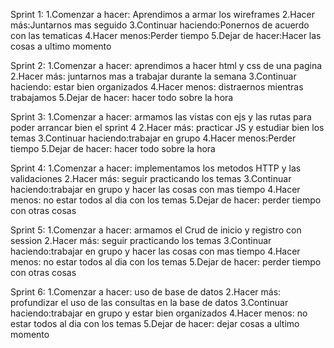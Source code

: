Sprint 1:
1.Comenzar a hacer: Aprendimos a armar los wireframes
2.Hacer más:Juntarnos mas seguido
3.Continuar haciendo:Ponernos de acuerdo con las tematicas
4.Hacer menos:Perder tiempo
5.Dejar de hacer:Hacer las cosas a ultimo momento

Sprint 2:
1.Comenzar a hacer: aprendimos a hacer html y css de una pagina
2.Hacer más: juntarnos mas a trabajar durante la semana
3.Continuar haciendo: estar bien organizados
4.Hacer menos: distraernos mientras trabajamos
5.Dejar de hacer: hacer todo sobre la hora

Sprint 3:
1.Comenzar a hacer: armamos las vistas con ejs y las rutas para poder arrancar bien el sprint 4
2.Hacer más: practicar JS y estudiar bien los temas
3.Continuar haciendo:trabajar en grupo
4.Hacer menos:Perder tiempo
5.Dejar de hacer: hacer todo sobre la hora

Sprint 4:
1.Comenzar a hacer: implementamos los metodos HTTP y las validaciones
2.Hacer más: seguir practicando los temas
3.Continuar haciendo:trabajar en grupo y hacer las cosas con mas tiempo
4.Hacer menos: no estar todos al dia con los temas
5.Dejar de hacer: perder tiempo con otras cosas

Sprint 5:
1.Comenzar a hacer: armamos el Crud de inicio y registro con session
2.Hacer más: seguir practicando los temas
3.Continuar haciendo:trabajar en grupo y hacer las cosas con mas tiempo
4.Hacer menos: no estar todos al dia con los temas
5.Dejar de hacer: perder tiempo con otras cosas

Sprint 6:
1.Comenzar a hacer: uso de base de datos
2.Hacer más: profundizar el uso de las consultas en la base de datos
3.Continuar haciendo:trabajar en grupo y estar bien organizados
4.Hacer menos: no estar todos al dia con los temas
5.Dejar de hacer: dejar cosas a ultimo momento
